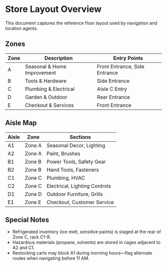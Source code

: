 # Store Layout Overview

This document captures the reference floor layout used by navigation and location agents.

## Zones

| Zone | Description | Entry Points |
| --- | --- | --- |
| A | Seasonal & Home Improvement | Front Entrance, Side Entrance |
| B | Tools & Hardware | Side Entrance |
| C | Plumbing & Electrical | Aisle C Entry |
| D | Garden & Outdoor | Rear Entrance |
| E | Checkout & Services | Front Entrance |

## Aisle Map

| Aisle | Zone | Sections |
| --- | --- | --- |
| A1 | Zone A | Seasonal Decor, Lighting |
| A2 | Zone A | Paint, Brushes |
| B1 | Zone B | Power Tools, Safety Gear |
| B2 | Zone B | Hand Tools, Fasteners |
| C1 | Zone C | Plumbing, HVAC |
| C2 | Zone C | Electrical, Lighting Controls |
| D1 | Zone D | Outdoor Furniture, Grills |
| E1 | Zone E | Checkout, Customer Service |

## Special Notes

- Refrigerated inventory (ice melt, sensitive paints) is staged at the rear of Zone C, rack C1-R.
- Hazardous materials (propane, solvents) are stored in cages adjacent to A2 and C1.
- Restocking carts may block A1 during morning hours—flag alternate routes when navigating before 11 AM.

